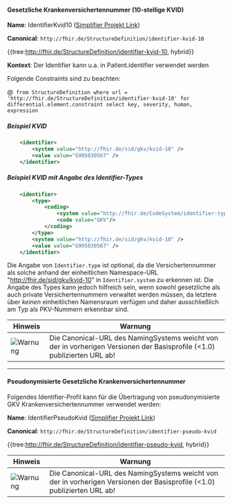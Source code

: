 #### Gesetzliche Krankenversichertennummer (10-stellige KVID)

**Name**: IdentifierKvid10 ([Simplifier Projekt Link](https://simplifier.net/resolve?canonical=http://fhir.de/StructureDefinition/identifier-kvid-10&scope=de.basisprofil.r4@1.4.0))

**Canonical**: `http://fhir.de/StructureDefinition/identifier-kvid-10`

{{tree:http://fhir.de/StructureDefinition/identifier-kvid-10, hybrid}}

**Kontext**: Der Identifier kann u.a. in Patient.identifier verwendet werden

Folgende Constraints sind zu beachten:

@``` from StructureDefinition where url = 'http://fhir.de/StructureDefinition/identifier-kvid-10' for differential.element.constraint select key, severity, human, expression```

##### Beispiel KVID
```xml
    <identifier>
        <system value="http://fhir.de/sid/gkv/kvid-10" />
        <value value="G995030567" />
    </identifier>
```
##### Beispiel KVID mit Angabe des Identifier-Types
```xml
    <identifier>
        <type>
            <coding>
                <system value="http://fhir.de/CodeSystem/identifier-type-de-basis"/>
                <code value="GKV"/>
            </coding>
        </type>
        <system value="http://fhir.de/sid/gkv/kvid-10" />
        <value value="G995030567" />
    </identifier>
```

Die Angabe von `Identifier.type` ist optional, da die Versichertennummer als solche anhand der einheitlichen Namespace-URL "http://fhir.de/sid/gkv/kvid-10" in `Identifier.system` zu erkennen ist.
Die Angabe des Types kann jedoch hilfreich sein, wenn sowohl gesetzliche als auch private Versichertennummern verwaltet werden müssen, da letztere über *keinen* einheitlichen Namensraum verfügen und daher ausschließlich am Typ als PKV-Nummern erkennbar sind.

| Hinweis | Warnung |
|---------|---------------------|
|![Warnung](https://wiki.hl7.de/images/thumb/Attention_icon.svg/100px-Attention_icon.svg.png)| Die Canonical-URL des NamingSystems weicht von der in vorherigen Versionen der Basisprofile (<1.0) publizierten URL ab! |

------------

#### Pseudonymisierte Gesetzliche Krankenversichertennummer

Folgendes Identifier-Profil kann für die Übertragung von pseudonymisierte GKV Krankenversichertennummer verwendet werden:


**Name**: IdentifierPseudoKvid ([Simplifier Projekt Link](https://simplifier.net/resolve?canonical=http://fhir.de/StructureDefinition/identifier-pseudo-kvid&scope=de.basisprofil.r4@1.4.0))

**Canonical**: `http://fhir.de/StructureDefinition/identifier-pseudo-kvid`

{{tree:http://fhir.de/StructureDefinition/identifier-pseudo-kvid, hybrid}}

| Hinweis | Warnung |
|---------|---------------------|
|![Warnung](https://wiki.hl7.de/images/thumb/Attention_icon.svg/100px-Attention_icon.svg.png)| Die Canonical-URL des NamingSystems weicht von der in vorherigen Versionen der Basisprofile (<1.0) publizierten URL ab! |